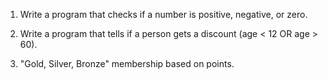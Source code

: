1. Write a program that checks if a number is positive, negative, or zero.

2. Write a program that tells if a person gets a discount (age < 12 OR age > 60).

3. "Gold, Silver, Bronze" membership based on points.